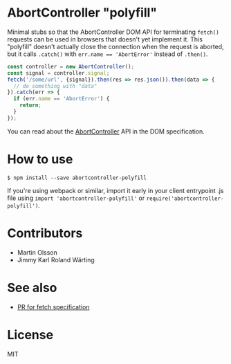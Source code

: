 # AbortController "polyfill"

Minimal stubs so that the AbortController DOM API for terminating ```fetch()``` requests can be used
in browsers that doesn't yet implement it. This "polyfill" doesn't actually close the connection
when the request is aborted, but it calls ```.catch()``` with ```err.name == 'AbortError'``` instead
of ```.then()```.

```js
const controller = new AbortController();
const signal = controller.signal;
fetch('/some/url', {signal}).then(res => res.json()).then(data => {
  // do something with "data"
}).catch(err => {
  if (err.name == 'AbortError') {
    return;
  }
});
```

You can read about the [AbortController](https://dom.spec.whatwg.org/#aborting-ongoing-activities) API in the DOM specification.

# How to use

```shell
$ npm install --save abortcontroller-polyfill
```

If you're using webpack or similar, import it early in your client entrypoint .js file using
```import 'abortcontroller-polyfill'``` or ```require('abortcontroller-polyfill')```.

# Contributors
* Martin Olsson
* Jimmy Karl Roland Wärting

# See also

* [PR for fetch specification](https://github.com/whatwg/fetch/pull/523)

# License

MIT
